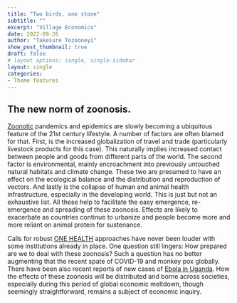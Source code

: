 ```yaml
---
title: "Two birds, one stone"
subtitle: ""
excerpt: "Village Economics"
date: 2022-09-26
author: "Takesure Tozooneyi"
show_post_thumbnail: true
draft: false
# layout options: single, single-sidebar
layout: single
categories:
- Theme features
---
```


## The new norm of zoonosis.

[Zoonotic](https://en.wikipedia.org/wiki/Zoonosis) pandemics and epidemics are slowly becoming a ubiquitous feature of the 21st century lifestyle. A number of factors are often blamed for that. First, is the increased globalization of travel and trade (particularly livestock products for this case). This naturally implies increased contact between people and goods from different parts of the world. The second factor is environmental, mainly encroachment into previously untouched natural habitats and climate change. These two are presumed to have an effect on the ecological balance and the distribution and reproduction of vectors. And lastly is the collapse of human and animal health infrastructure, especially in the developing world. This is just but not an exhaustive list. All these help to facilitate the easy emergence, re-emergence and spreading of these zoonosis. Effects are likely to exacerbate as countries continue to urbanize and people become more and more reliant on animal protein for sustenance.

Calls for robust [ONE HEALTH](https://en.wikipedia.org/wiki/One_Health) approaches have never been louder with some institutions already in place. One question still lingers: How prepared are we to deal with these zoonosis? Such a question has no better augmenting that the recent spate of COVID-19 and monkey pox globally. There have been also recent reports of new cases of [Ebola in Uganda]( https://www.thecitizen.co.tz/tanzania/news/africa/uganda-ebola-outbreak-here-s-what-you-need-to-know-3962448). How the effects of these zoonosis will be distributed and borne across societies, especially during this period of global economic meltdown, though seemingly straightforward, remains a subject of economic inquiry. 

